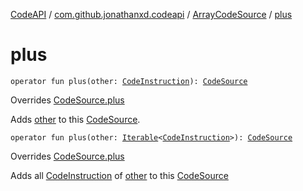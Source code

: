 [CodeAPI](../../index.md) / [com.github.jonathanxd.codeapi](../index.md) / [ArrayCodeSource](index.md) / [plus](.)

# plus

`operator fun plus(other: `[`CodeInstruction`](../-code-instruction.md)`): `[`CodeSource`](../-code-source/index.md)

Overrides [CodeSource.plus](../-code-source/plus.md)

Adds [other](plus.md#com.github.jonathanxd.codeapi.ArrayCodeSource$plus(com.github.jonathanxd.codeapi.CodeInstruction)/other) to this [CodeSource](../-code-source/index.md).

`operator fun plus(other: `[`Iterable`](https://kotlinlang.org/api/latest/jvm/stdlib/kotlin.collections/-iterable/index.html)`<`[`CodeInstruction`](../-code-instruction.md)`>): `[`CodeSource`](../-code-source/index.md)

Overrides [CodeSource.plus](../-code-source/plus.md)

Adds all [CodeInstruction](../-code-instruction.md) of [other](plus.md#com.github.jonathanxd.codeapi.ArrayCodeSource$plus(kotlin.collections.Iterable((com.github.jonathanxd.codeapi.CodeInstruction)))/other) to this [CodeSource](../-code-source/index.md)

